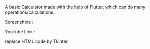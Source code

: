 

A basic Calculator made with the help of Flutter, which can do many operations/calculations..

Screenshots : 

YouTube Link :

replace HTML code by Tkinter 
